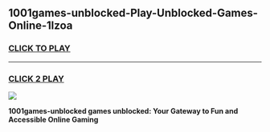 
## 1001games-unblocked-Play-Unblocked-Games-Online-1lzoa
<h3>
<a href="https://premium76.site?title=1001games-unblocked&ref=25A">CLICK TO PLAY</a></h3>
<hr>

<h3>
<a href="https://premium76.site?title=1001games-unblocked&ref=25A">CLICK 2 PLAY</a>
  
</h3>

<a href="https://premium76.site?title=1001games-unblocked&ref=25A"><img src="https://clearcache.store/games.png"></a>


**1001games-unblocked games unblocked: Your Gateway to Fun and Accessible Online Gaming**
